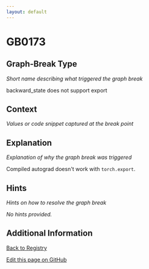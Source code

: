 ```yaml
---
layout: default
---
```

# GB0173

## Graph-Break Type
*Short name describing what triggered the graph break*

backward_state does not support export

## Context
*Values or code snippet captured at the break point*



## Explanation
*Explanation of why the graph break was triggered*

Compiled autograd doesn't work with `torch.export`.

## Hints
*Hints on how to resolve the graph break*

*No hints provided.*


## Additional Information

<!-- ADDITIONAL INFORMATION START - Add custom information below this line -->

<!-- ADDITIONAL INFORMATION END -->

[Back to Registry](../index.html)

[Edit this page on GitHub](https://github.com/pytorch-labs/compile-graph-break-site/edit/main/docs/gb/gb0173.md)
